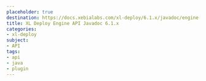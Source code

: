 ```yaml
---
placeholder: true
destination: https://docs.xebialabs.com/xl-deploy/6.1.x/javadoc/engine-api/index.html
title: XL Deploy Engine API Javadoc 6.1.x
categories:
- xl-deploy
subject:
- API
tags:
- api
- java
- plugin
---
```

